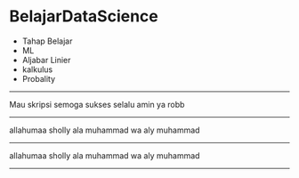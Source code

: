 # BelajarDataScience
- Tahap Belajar
- ML
- Aljabar Linier
- kalkulus
- Probality
<hr>
Mau skripsi
semoga sukses selalu
amin
ya robb
<hr>
allahumaa sholly ala muhammad wa aly muhammad
<hr>
allahumaa sholly ala muhammad wa aly muhammad
<hr>

